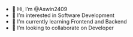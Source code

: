 - 👋 Hi, I’m @Aswin2409
- 👀 I’m interested in Software Development
- 🌱 I’m currently learning Frontend and Backend
- 💞️ I’m looking to collaborate on Developer


<!---
Aswin2409/Aswin2409 is a ✨ special ✨ repository because its `README.md` (this file) appears on your GitHub profile.
You can click the Preview link to take a look at your changes.
--->
